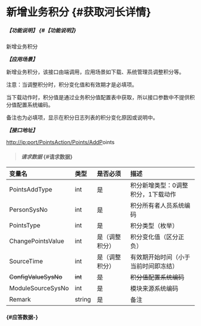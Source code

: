 # 新增业务积分 {#获取河长详情}

##### _【功能说明】_ {#【功能说明】}

新增业务积分

_**【应用场景】**_

新增业务积分，该接口由端调用，应用场景如下载、系统管理员调整积分等。

注意：当调整积分时，积分变化值和有效期才是必填项。

当下载动作时，积分值是通过业务积分值配置表中获取，所以接口参数中不提供积分值配置系统编码。

备注也为必填项，显示在积分日志列表的积分变化原因或说明中。

_**【接口地址】**_

[http://ip:port/PointsAction/Points/AddP](http://ip:port/HMQuery/RiverMaster/GetRiverMasterByRiverMasterSysNo)oints

> #### _请求数据_ {#请求数据}

| 变量名 | 类型 | 是否必须 | 描述 |
| :--- | :--- | :--- | :--- |
| PointsAddType | int | 是 | 积分新增类型：0调整积分，1下载动作 |
| PersonSysNo | int | 是 | 积分所有者人员系统编码 |
| PointsType | int | 是 | 积分类型（枚举） |
| ChangePointsValue | int | 是（调整积分） | 积分变化值（区分正负） |
| SourceTime | int | 是（调整积分） | 有效期开始时间（小于当前时间即冻结） |
| ~~ConfigValueSysNo~~ | ~~int~~ | ~~是~~ | ~~积分值配置系统编码~~ |
| ModuleSourceSysNo | int | 是 | 模块来源系统编码 |
| Remark | string | 是 | 备注 |

####  {#应答数据-}



